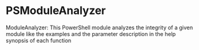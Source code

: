 # PSModuleAnalyzer
ModuleAnalyzer: This PowerShell module analyzes the integrity of a given module like the examples and the parameter description in the help synopsis of each function
